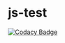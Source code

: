 # js-test

[![Codacy Badge](https://api.codacy.com/project/badge/Grade/4425ce4570e64f6aa149d37d93dbd507)](https://app.codacy.com/app/zYetAnother/js-test?utm_source=github.com&utm_medium=referral&utm_content=machadoit/js-test&utm_campaign=badger)